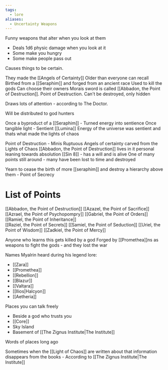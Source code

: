 ```yaml
---
tags:
  - lore
aliases:
  - Uncertainty Weapons
---
```

Funny weapons that alter when you look at them 
- Deals 1d6 physic damage when you look at it
- Some make you hungry 
- Some make people pass out

Causes things to be certain. 

They made the [[Angels of Certainty]]
Older than everyone can recall
Birthed from a [[Seraphim]] and forged from an ancient race
Used to kill the gods
Can choose their owners
Morais sword is called [[Abbadon, the Point of Destruction]]. Point of Destruction. 
Can't be destroyed, only hidden

Draws lots of attention - according to The Doctor. 

Will be distributed to god hunters

Once a byproduct of a [[Seraphim]] - Turned energy into sentience
Once tangible light - Sentient [[Lumina]] 
Energy of the universe was sentient and thats what made the lights of chaos



Point of Destruction - Minis Ruptuous
Angels of certainty carved from the Lights of Chaos
[[Abbadon, the Point of Destruction]] lives in it personal leaning towards absolution [[Sin 8]] - has a will and is alive 
One of many points still around - many have been lost to time and destroyed

Yearn to cease the birth of more [[seraphim]] and destroy a hierarchy above them - Point of Secrecy
# List of Points 
[[Abbadon, the Point of Destruction]]
[[Azazel, the Point of Sacrifice]]  
[[Azrael, the Point of Psychopompry]]
[[Gabriel, the Point of Orders]]
[[Ramiel, the Point of Inheritance]]  
[[Raziel, the Point of Secrets]]
[[Samiel, the Point of Seduction]]
[[Uriel, the Point of Wisdom]]
[[Zadkiel, the Point of Mercy]]

Anyone who learns this gets killed by a god
Forged by [[Promethea]]ns as weapons to fight the gods - and they lost the war

Names Myalrin heard during his legend lore: 
- [[Zara]]
- [[Promethea]]
- [[Rebellion]]
- [[Blazur]]
- [[Valtara]]
- [[Ilios|Halcyon]]
- [[Aetheria]]

Places you can talk freely 
- Beside a god who trusts you
- [[Core]]
- Sky Island
- Basement of [[The Zignus Institute|The Institute]]

Words of places long ago

Sometimes when the [[Light of Chaos]] are written about that information disappears from the books - According to [[The Zignus Institute|The Institute]]



